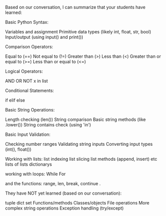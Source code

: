 Based on our conversation, I can summarize that your students have learned:

Basic Python Syntax:

Variables and assignment
Primitive data types (likely int, float, str, bool)
Input/output (using input() and print())


Comparison Operators:

Equal to (==)
Not equal to (!=)
Greater than (>)
Less than (<)
Greater than or equal to (>=)
Less than or equal to (<=)


Logical Operators:

AND
OR
NOT
x in list


Conditional Statements:

if
elif
else


Basic String Operations:

Length checking (len())
String comparison
Basic string methods (like .lower())
String contains check (using 'in')


Basic Input Validation:

Checking number ranges
Validating string inputs
Converting input types (int(), float())

Working with lists:
list indexing
list slicing
list methods (append, insert) etc
lists of lists
dictionarys


working with loops:
While
For

and the functions: range, len, break, continue .


They have NOT yet learned (based on our conversation):

tuple
dict
set
Functions/methods
Classes/objects
File operations
More complex string operations
Exception handling (try/except)
